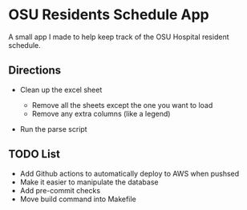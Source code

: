 # OSU Residents Schedule App

A small app I made to help keep track of the OSU Hospital resident schedule.

## Directions 

* Clean up the excel sheet
  - Remove all the sheets except the one you want to load
  - Remove any extra columns (like a legend)

* Run the parse script


## TODO List

* Add Github actions to automatically deploy to AWS when pushsed
* Make it easier to manipulate the database
* Add pre-commit checks
* Move build command into Makefile

